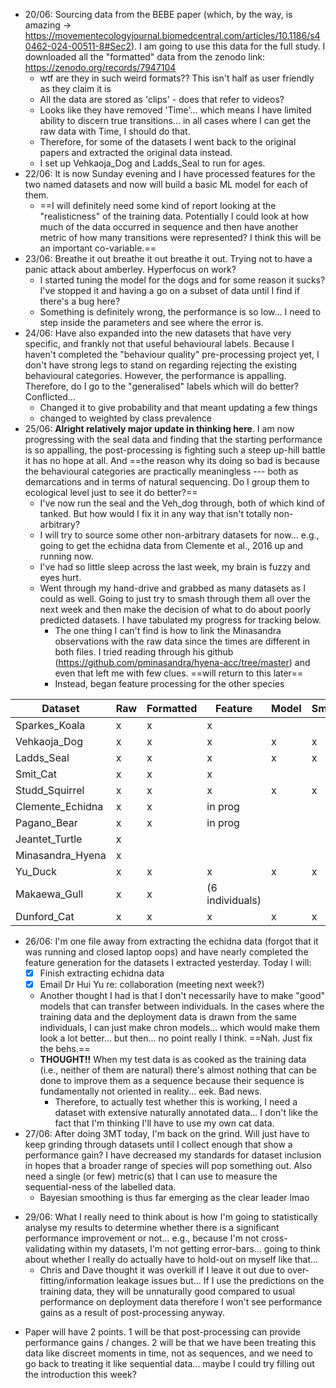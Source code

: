 - 20/06: Sourcing data from the BEBE paper (which, by the way, is amazing -> https://movementecologyjournal.biomedcentral.com/articles/10.1186/s40462-024-00511-8#Sec2). I am going to use this data for the full study. I downloaded all the "formatted" data from the zenodo link: https://zenodo.org/records/7947104
	- wtf are they in such weird formats?? This isn't half as user friendly as they claim it is
	- All the data are stored as 'clips' - does that refer to videos?
	- Looks like they have removed 'Time'... which means I have limited ability to discern true transitions... in all cases where I can get the raw data with Time, I should do that.
	- Therefore, for some of the datasets I went back to the original papers and extracted the original data instead.
	- I set up Vehkaoja_Dog and Ladds_Seal to run for ages.
- 22/06: It is now Sunday evening and I have processed features for the two named datasets and now will build a basic ML model for each of them.
	- ==I will definitely need some kind of report looking at the "realisticness" of the training data. Potentially I could look at how much of the data occurred in sequence and then have another metric of how many transitions were represented? I think this will be an important co-variable.==
- 23/06: Breathe it out breathe it out breathe it out. Trying not to have a panic attack about amberley. Hyperfocus on work?
	- I started tuning the model for the dogs and for some reason it sucks? I've stopped it and having a go on a subset of data until I find if there's a bug here?
	- Something is definitely wrong, the performance is so low... I need to step inside the parameters and see where the error is.
- 24/06: Have also expanded into the new datasets that have very specific, and frankly not that useful behavioural labels. Because I haven't completed the "behaviour quality" pre-processing project yet, I don't have strong legs to stand on regarding rejecting the existing behavioural categories. However, the performance is appalling. Therefore, do I go to the "generalised" labels which will do better? Conflicted...
	- Changed it to give probability and that meant updating a few things
	- changed to weighted by class prevalence 
- 25/06: **Alright relatively major update in thinking here**. I am now progressing with the seal data and finding that the starting performance is so appalling, the post-processing is fighting such a steep up-hill battle it has no hope at all. And ==the reason why its doing so bad is because the behavioural categories are practically meaningless --- both as demarcations and in terms of natural sequencing. Do I group them to ecological level just to see it do better?==
	- I've now run the seal and the Veh_dog through, both of which kind of tanked. But how would I fix it in any way that isn't totally non-arbitrary?
	- I will try to source some other non-arbitrary datasets for now... e.g., going to get the echidna data from Clemente et al., 2016 up and running now.
	- I've had so little sleep across the last week, my brain is fuzzy and eyes hurt.
	- Went through my hand-drive and grabbed as many datasets as I could as well. Going to just try to smash through them all over the next week and then make the decision of what to do about poorly predicted datasets. I have tabulated my progress for tracking below.
		- The one thing I can't find is how to link the Minasandra observations with the raw data since the times are different in both files. I tried reading through his github (https://github.com/pminasandra/hyena-acc/tree/master) and even that left me with few clues. ==will return to this later==
		- Instead, began feature processing for the other species

| Dataset          | Raw | Formatted | Feature         | Model | Smoothing |
| ---------------- | --- | --------- | --------------- | ----- | --------- |
| Sparkes_Koala    | x   | x         | x               |       |           |
| Vehkaoja_Dog     | x   | x         | x               | x     | x         |
| Ladds_Seal       | x   | x         | x               | x     | x         |
| Smit_Cat         | x   | x         | x               |       |           |
| Studd_Squirrel   | x   | x         | x               | x     | x         |
| Clemente_Echidna | x   | x         | in prog         |       |           |
| Pagano_Bear      | x   | x         | in prog         |       |           |
| Jeantet_Turtle   | x   |           |                 |       |           |
| Minasandra_Hyena | x   |           |                 |       |           |
| Yu_Duck          | x   | x         | x               | x     | x         |
| Makaewa_Gull     | x   | x         | (6 individuals) |       |           |
| Dunford_Cat      | x   | x         | x               | x     | x         |
- 26/06: I'm one file away from extracting the echidna data (forgot that it was running and closed laptop oops) and have nearly completed the feature generation for the datasets I extracted yesterday. Today I will:
	- [x] Finish extracting echidna data
	- [x] Email Dr Hui Yu re: collaboration (meeting next week?)
	- Another thought I had is that I don't necessarily have to make "good" models that can transfer between individuals. In the cases where the training data and the deployment data is drawn from the same individuals, I can just make chron models... which would make them look a lot better... but then... no point really I think. ==Nah. Just fix the behs.==
	- **THOUGHT!!** When my test data is as cooked as the training data (i.e., neither of them are natural) there's almost nothing that can be done to improve them as a sequence because their sequence is fundamentally not oriented in reality... eek. Bad news.
		- Therefore, to actually test whether this is working, I need a dataset with extensive naturally annotated data... I don't like the fact that I'm thinking I'll have to use my own cat data.
- 27/06: After doing 3MT today, I'm back on the grind. Will just have to keep grinding through datasets until I collect enough that show a performance gain? I have decreased my standards for dataset inclusion in hopes that a broader range of species will pop something out. Also need a single (or few) metric(s) that I can use to measure the sequential-ness of the labelled data.
	- Bayesian smoothing is thus far emerging as the clear leader lmao

* 29/06: What I really need to think about is how I'm going to statistically analyse my results to determine whether there is a significant performance improvement or not... e.g., because I'm not cross-validating within my datasets, I'm not getting error-bars... going to think about whether I really do actually have to hold-out on myself like that...
	* Chris and Dave thought it was overkill if I leave it out due to over-fitting/information leakage issues but... If I use the predictions on the training data, they will be unnaturally good compared to usual performance on deployment data therefore I won't see performance gains as a result of post-processing anyway.





- Paper will have 2 points. 1 will be that post-processing can provide performance gains / changes. 2 will be that we have been treating this data like discreet moments in time, not as sequences, and we need to go back to treating it like sequential data... maybe I could try filling out the introduction this week?

